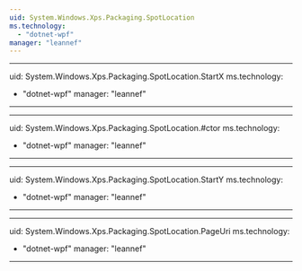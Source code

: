 ```yaml
---
uid: System.Windows.Xps.Packaging.SpotLocation
ms.technology: 
  - "dotnet-wpf"
manager: "leannef"
---
```


---
uid: System.Windows.Xps.Packaging.SpotLocation.StartX
ms.technology: 
  - "dotnet-wpf"
manager: "leannef"
---

---
uid: System.Windows.Xps.Packaging.SpotLocation.#ctor
ms.technology: 
  - "dotnet-wpf"
manager: "leannef"
---

---
uid: System.Windows.Xps.Packaging.SpotLocation.StartY
ms.technology: 
  - "dotnet-wpf"
manager: "leannef"
---

---
uid: System.Windows.Xps.Packaging.SpotLocation.PageUri
ms.technology: 
  - "dotnet-wpf"
manager: "leannef"
---
